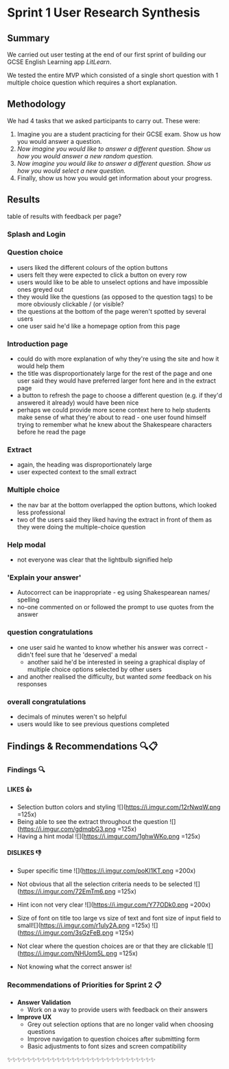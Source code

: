 # Sprint 1 User Research Synthesis 

## Summary
We carried out user testing at the end of our first sprint of building our GCSE English Learning app _*LitLearn*_.

We tested the entire MVP which consisted of a single short question with 1 multiple choice question which requires a short explanation. 

## Methodology 

We had 4 tasks that we asked participants to carry out. These were:
1. Imagine you are a student practicing for their GCSE exam. Show us how you would answer a question.
2. *Now imagine you would like to answer a different question. Show us how you would answer a new random question.*
3. *Now imagine you would like to answer a different question. Show us how you would select a new question.*
4. Finally, show us how you would get information about your progress.

## Results 

table of results with feedback per page?

### Splash and Login

### Question choice
* users liked the different colours of the option buttons 
* users felt they were expected to click a button on every row 
* users would like to be able to unselect options and have impossible ones greyed out 
* they would like the questions (as opposed to the question tags) to be more obviously clickable / (or visible?
* the questions at the bottom of the page weren't spotted by several users
* one user said he'd like a homepage option from this page

### Introduction page
* could do with more explanation of why they're using the site and how it would help them 
* the title was disproportionately large for the rest of the page and one user said they would have preferred larger font here and in the extract page
* a button to refresh the page to choose a different question (e.g. if they'd answered it already) would have been nice
* perhaps we could provide more scene context here to help students make sense of what they're about to read - one user found himself trying to remember what he knew about the Shakespeare characters before he read the page

### Extract 
* again, the heading was disproportionately large
* user expected context to the small extract

### Multiple choice
* the nav bar at the bottom overlapped the option buttons, which looked less professional
* two of the users said they liked having the extract in front of them as they were doing the multiple-choice question

### Help modal
* not everyone was clear that the lightbulb signified help

### 'Explain your answer'
* Autocorrect can be inappropriate - eg using Shakespearean names/ spelling
* no-one commented on or followed the prompt to use quotes from the answer

### question congratulations
* one user said he wanted to know whether his answer was correct - didn't feel sure that he 'deserved' a medal
    * another said he'd be interested in seeing a graphical display of multiple choice options selected by other users
* and another realised the difficulty, but wanted *some* feedback on his responses

### overall congratulations
* decimals of minutes weren't so helpful
* users would like to see previous questions completed

## Findings & Recommendations :mag::clipboard:

### Findings :mag:
#### LIKES :+1: 
* Selection button colors and styling ![](https://i.imgur.com/12rNwqW.png =125x)
* Being able to see the extract throughout the question ![](https://i.imgur.com/gdmqbG3.png =125x)
* Having a hint modal ![](https://i.imgur.com/1ghwWKo.png =125x)

#### DISLIKES :-1: 
* Super specific time  ![](https://i.imgur.com/poKI1KT.png =200x)

*  Not obvious that all the selection criteria needs to be selected ![](https://i.imgur.com/72EmTm6.png =125x)

* Hint icon not very clear ![](https://i.imgur.com/Y77ODk0.png =200x)

* Size of font on title too large vs size of text and font size of input field to small![](https://i.imgur.com/r1uly2A.png =125x) ![](https://i.imgur.com/3sGzFeB.png =125x)


* Not clear where the question choices are or that they are clickable ![](https://i.imgur.com/NHUom5L.png =125x)
* Not knowing what the correct answer is!

### Recommendations of Priorities for Sprint 2 :clipboard:
* __Answer Validation__ 
    * Work on a way to provide users with feedback on their answers 
* __Improve UX__
    * Grey out selection options that are no longer valid when choosing questions 
    * Improve navigation to question choices after submitting form 
    * Basic adjustments to font sizes and screen compatibility 



:sparkles::sparkles::sparkles::sparkles::sparkles::sparkles::sparkles::sparkles::sparkles::sparkles::sparkles::sparkles::sparkles::sparkles::sparkles::sparkles::sparkles::sparkles::sparkles::sparkles::sparkles::sparkles::sparkles::sparkles::sparkles::sparkles::sparkles::sparkles::sparkles::sparkles:
